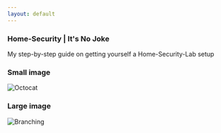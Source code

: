 ```yaml
---
layout: default
---
```


### Home-Security | It's No Joke
My step-by-step guide on getting yourself a Home-Security-Lab setup

### Small image

![Octocat](https://github.githubassets.com/images/icons/emoji/octocat.png)

### Large image

![Branching](https://guides.github.com/activities/hello-world/branching.png)
